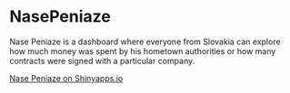 # NasePeniaze

Nase Peniaze is a dashboard where everyone from Slovakia can explore how much money was spent by his hometown authorities or how many contracts were signed with a particular company.

[Nase Peniaze on Shinyapps.io](https://nasepeniaze.shinyapps.io/prehlad)
